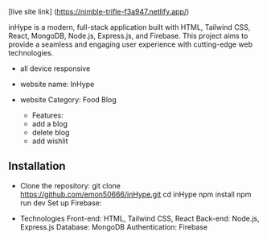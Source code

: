 [live site link] (https://nimble-trifle-f3a947.netlify.app/)

inHype is a modern, full-stack application built with HTML, Tailwind CSS, React, MongoDB, Node.js, Express.js, and Firebase. This project aims to provide a seamless and engaging user experience with cutting-edge web technologies.

- all device responsive
- website name: InHype
- website Category: Food Blog

  - Features:
  - add a blog
  - delete blog
  - add wishlit 

## Installation

- Clone the repository:
   git clone https://github.com/emon50666/inHype.git
   cd inHype
   npm install
   npm run dev
   Set up Firebase:

- Technologies
Front-end: HTML, Tailwind CSS, React
Back-end: Node.js, Express.js
Database: MongoDB
Authentication: Firebase

